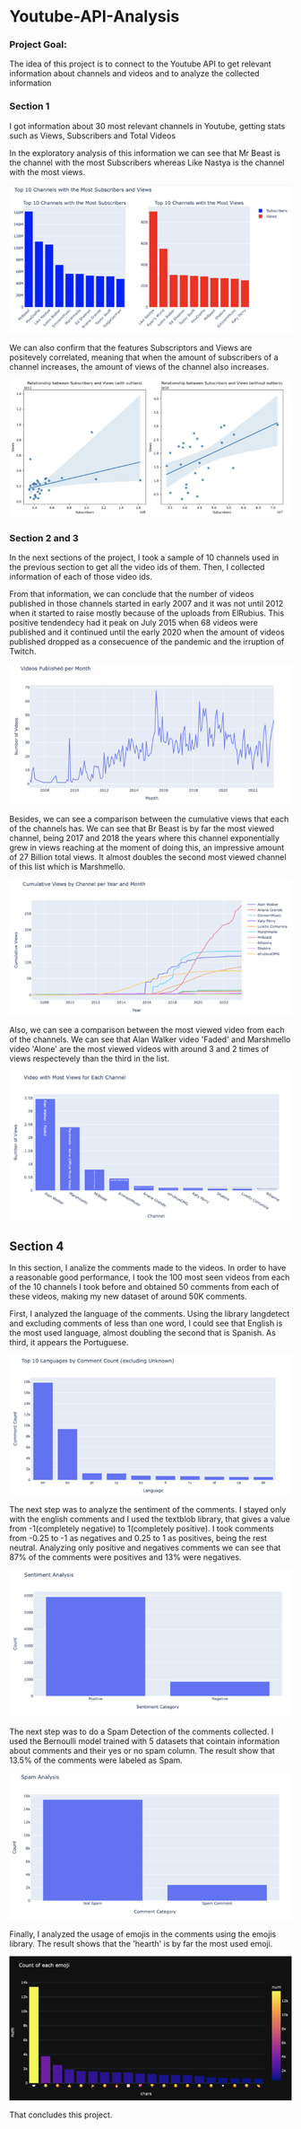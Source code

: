# Youtube-API-Analysis

### Project Goal:
The idea of this project is to connect to the Youtube API to get relevant information about channels and videos and to analyze the collected information

### Section 1
I got information about 30 most relevant channels in Youtube, getting stats such as Views, Subscribers and Total Videos

In the exploratory analysis of this information we can see that Mr Beast is the channel with the most Subscribers whereas Like Nastya is the channel with the most views. 

![Subscriptions and Views Comparison](Images/Subscriptrors-and-Views.png)

We can also confirm that the features Subscriptors and Views are positevely correlated, meaning that when the amount of subscribers of a channel increases, the amount of views of the channel also increases.

![Subscriptions and Views Correlation](Images/Subcriptors-Views-Correlation.png)


### Section 2 and 3
In the next sections of the project, I took a sample of 10 channels used in the previous section to get all the video ids of them. Then, I collected information of each of those video ids.

From that information, we can conclude that the number of videos published in those channels started in early 2007 and it was not until 2012 when it started to raise mostly because of the uploads from ElRubius. This positive tendendecy had it peak on July 2015 when 68 videos were published and it continued until the early 2020 when the amount of videos published dropped as a consecuence of the pandemic and the irruption of Twitch.

![Published Videos Time Series](Images/Published-videos-time-series.png)

Besides, we can see a comparison between the cumulative views that each of the channels has. We can see that Br Beast is by far the most viewed channel, being 2017 and 2018 the years where this channel exponentially grew in views reaching at the moment of doing this, an impressive amount of 27 Billion total views. It almost doubles the second most viewed channel of this list which is Marshmello.

![Cumulative Views by Channel](Images/Cumulative-Views-ByChannel.png)

Also, we can see a comparison between the most viewed video from each of the channels. We can see that Alan Walker video 'Faded' and Marshmello video 'Alone' are the most viewed videos with around 3 and 2 times of views respectevely than the third in the list.

![Most Viewed Videos by Channel](Images/Most-Viewed-videos-ByChannel.png)

## Section 4
In this section, I analize the comments made to the videos. In order to have a reasonable good performance, I took the 100 most seen videos from each of the 10 channels I took before and obtained 50 comments from each of these videos, making my new dataset of around 50K comments.

First, I analyzed the language of the comments. Using the library langdetect and excluding comments of less than one word, I could see that English is the most used language, almost doubling the second that is Spanish. As third, it appears the Portuguese.

![Comments by Language](Images/comments-languages.png)

The next step was to analyze the sentiment of the comments. I stayed only with the english comments and I used the textblob library, that gives a value from -1(completely negative) to 1(completely positive). I took comments from -0.25 to -1 as negatives and 0.25 to 1 as positives, being the rest neutral. Analyzing only positive and negatives comments we can see that 87% of the comments were positives and 13% were negatives.

![Sentiment Analysis](Images/sentiment-analysis.png)

The next step was to do a Spam Detection of the comments collected. I used the Bernoulli model trained with 5 datasets that cointain information about comments and their yes or no spam column. The result show that 13.5% of the comments were labeled as Spam.

![Spam Detection](Images/spam-detection.png)

Finally, I analyzed the usage of emojis in the comments using the emojis library. The result shows that the 'hearth' is by far the most used emoji.

![Emojis Usage](Images/emojis.png)

That concludes this project.

